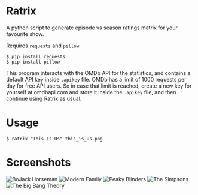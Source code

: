 # Ratrix
A python script to generate episode vs season ratings matrix for your favourite show.

Requires `requests` and `pillow`.

```
$ pip install requests
$ pip install pillow
```

This program interacts with the OMDb API for the statistics, and contains a default 
API key inside `.apikey` file. OMDb has a limit of 1000 requests per day for free API 
users. So in case that limit is reached, create a new key for yourself at omdbapi.com and 
store it inside the `.apikey` file, and then continue using Ratrix as usual.

# Usage
```
$ ratrix "This Is Us" this_is_us.png
```

# Screenshots
![BoJack Horseman](./screenshots/bojack.png)
![Modern Family](./screenshots/mf.png)
![Peaky Blinders](./screenshots/pb.png)
![The Simpsons](./screenshots/simpsons.png)
![The Big Bang Theory](./screenshots/tbbt.png)

